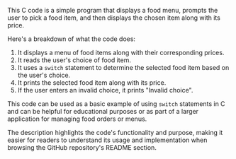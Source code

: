 This C code is a simple program that displays a food menu, prompts the user to pick a food item, and then displays the chosen item along with its price.

Here's a breakdown of what the code does:
1. It displays a menu of food items along with their corresponding prices.
2. It reads the user's choice of food item.
3. It uses a `switch` statement to determine the selected food item based on the user's choice.
4. It prints the selected food item along with its price.
5. If the user enters an invalid choice, it prints "Invalid choice".

This code can be used as a basic example of using `switch` statements in C and can be helpful for educational purposes or as part of a larger application for managing food orders or menus.

The description highlights the code's functionality and purpose, making it easier for readers to understand its usage and implementation when browsing the GitHub repository's README section.

